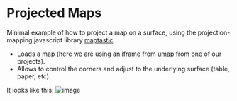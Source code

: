 # Projected Maps

Minimal example of how to project a map on a surface, using the projection-mapping javascript library [maptastic](https://github.com/glowbox/maptasticjs). 

- Loads a map (here we are using an iframe from [umap](https://umap.openstreetmap.fr/en/) from one of our projects).
- Allows to control the corners and adjust to the underlying surface (table, paper, etc).

It looks like this: ![image](image.png)


